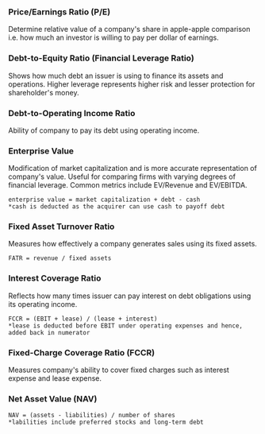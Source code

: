 ### Price/Earnings Ratio (P/E)

Determine relative value of a company's share in apple-apple comparison i.e. how much an investor is willing to pay per dollar of earnings.

### Debt-to-Equity Ratio (Financial Leverage Ratio)

Shows how much debt an issuer is using to finance its assets and operations. Higher leverage represents higher risk and lesser protection for shareholder's money.

### Debt-to-Operating Income Ratio

Ability of company to pay its debt using operating income.

### Enterprise Value

Modification of market capitalization and is more accurate representation of company's value. Useful for comparing firms with varying degrees of financial leverage. Common metrics include EV/Revenue and EV/EBITDA.

```
enterprise value = market capitalization + debt - cash
*cash is deducted as the acquirer can use cash to payoff debt
```

### Fixed Asset Turnover Ratio

Measures how effectively a company generates sales using its fixed assets.

```
FATR = revenue / fixed assets
```

### Interest Coverage Ratio

Reflects how many times issuer can pay interest on debt obligations using its operating income.

```
FCCR = (EBIT + lease) / (lease + interest)
*lease is deducted before EBIT under operating expenses and hence, added back in numerator
```

### Fixed-Charge Coverage Ratio (FCCR)

Measures company's ability to cover fixed charges such as interest expense and lease expense.

### Net Asset Value (NAV)

```
NAV = (assets - liabilities) / number of shares
*labilities include preferred stocks and long-term debt
```
